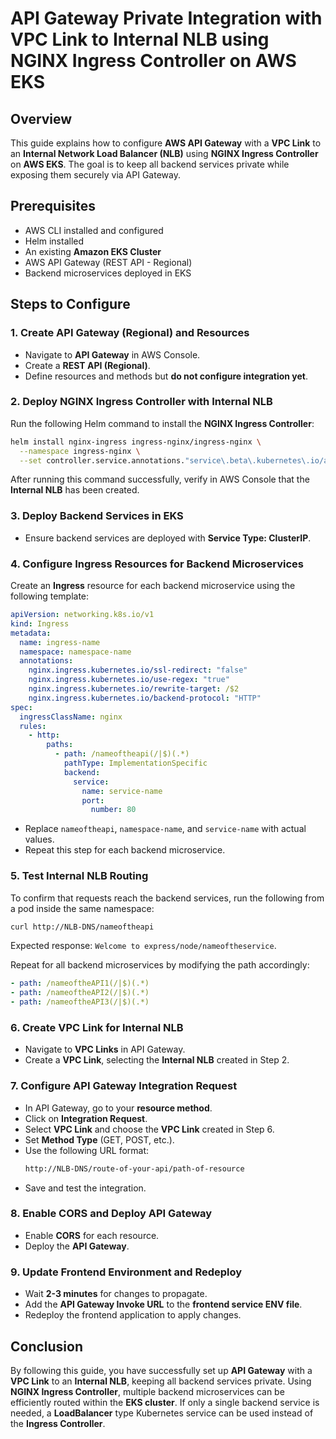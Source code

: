 # API Gateway Private Integration with VPC Link to Internal NLB using NGINX Ingress Controller on AWS EKS

## Overview
This guide explains how to configure **AWS API Gateway** with a **VPC Link** to an **Internal Network Load Balancer (NLB)** using **NGINX Ingress Controller** on **AWS EKS**. The goal is to keep all backend services private while exposing them securely via API Gateway.

## Prerequisites
- AWS CLI installed and configured
- Helm installed
- An existing **Amazon EKS Cluster**
- AWS API Gateway (REST API - Regional)
- Backend microservices deployed in EKS

## Steps to Configure

### 1. Create API Gateway (Regional) and Resources
- Navigate to **API Gateway** in AWS Console.
- Create a **REST API (Regional)**.
- Define resources and methods but **do not configure integration yet**.

### 2. Deploy NGINX Ingress Controller with Internal NLB
Run the following Helm command to install the **NGINX Ingress Controller**:

```sh
helm install nginx-ingress ingress-nginx/ingress-nginx \
  --namespace ingress-nginx \
  --set controller.service.annotations."service\.beta\.kubernetes\.io/aws-load-balancer-internal"="true"
```

After running this command successfully, verify in AWS Console that the **Internal NLB** has been created.

### 3. Deploy Backend Services in EKS
- Ensure backend services are deployed with **Service Type: ClusterIP**.

### 4. Configure Ingress Resources for Backend Microservices
Create an **Ingress** resource for each backend microservice using the following template:

```yaml
apiVersion: networking.k8s.io/v1
kind: Ingress
metadata:
  name: ingress-name
  namespace: namespace-name
  annotations:
    nginx.ingress.kubernetes.io/ssl-redirect: "false"
    nginx.ingress.kubernetes.io/use-regex: "true"
    nginx.ingress.kubernetes.io/rewrite-target: /$2
    nginx.ingress.kubernetes.io/backend-protocol: "HTTP"
spec:
  ingressClassName: nginx
  rules:
    - http:
        paths:
          - path: /nameoftheapi(/|$)(.*)
            pathType: ImplementationSpecific
            backend:
              service:
                name: service-name
                port:
                  number: 80
```
- Replace `nameoftheapi`, `namespace-name`, and `service-name` with actual values.
- Repeat this step for each backend microservice.

### 5. Test Internal NLB Routing
To confirm that requests reach the backend services, run the following from a pod inside the same namespace:

```sh
curl http://NLB-DNS/nameoftheapi
```

Expected response: `Welcome to express/node/nameoftheservice`.

Repeat for all backend microservices by modifying the path accordingly:

```yaml
- path: /nameoftheAPI1(/|$)(.*)
- path: /nameoftheAPI2(/|$)(.*)
- path: /nameoftheAPI3(/|$)(.*)
```

### 6. Create VPC Link for Internal NLB
- Navigate to **VPC Links** in API Gateway.
- Create a **VPC Link**, selecting the **Internal NLB** created in Step 2.

### 7. Configure API Gateway Integration Request
- In API Gateway, go to your **resource method**.
- Click on **Integration Request**.
- Select **VPC Link** and choose the **VPC Link** created in Step 6.
- Set **Method Type** (GET, POST, etc.).
- Use the following URL format:
  ```sh
  http://NLB-DNS/route-of-your-api/path-of-resource
  ```
- Save and test the integration.

### 8. Enable CORS and Deploy API Gateway
- Enable **CORS** for each resource.
- Deploy the **API Gateway**.

### 9. Update Frontend Environment and Redeploy
- Wait **2-3 minutes** for changes to propagate.
- Add the **API Gateway Invoke URL** to the **frontend service ENV file**.
- Redeploy the frontend application to apply changes.

## Conclusion
By following this guide, you have successfully set up **API Gateway** with a **VPC Link** to an **Internal NLB**, keeping all backend services private. Using **NGINX Ingress Controller**, multiple backend microservices can be efficiently routed within the **EKS cluster**. If only a single backend service is needed, a **LoadBalancer** type Kubernetes service can be used instead of the **Ingress Controller**.



